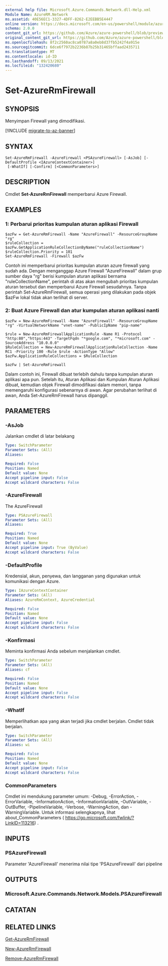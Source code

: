 ```yaml
---
external help file: Microsoft.Azure.Commands.Network.dll-Help.xml
Module Name: AzureRM.Network
ms.assetid: 40E56EC1-3327-4DFF-8262-E2EEBB5E4447
online version: https://docs.microsoft.com/en-us/powershell/module/azurerm.network/set-azurermfirewall
schema: 2.0.0
content_git_url: https://github.com/Azure/azure-powershell/blob/preview/src/ResourceManager/Network/Commands.Network/help/Set-AzureRmFirewall.md
original_content_git_url: https://github.com/Azure/azure-powershell/blob/preview/src/ResourceManager/Network/Commands.Network/help/Set-AzureRmFirewall.md
ms.openlocfilehash: 8f2c2560ac8ca0787a8a0eb8d37fb5242f4a915e
ms.sourcegitcommit: 6dce6f7972b2236b87b25b31465bffaad2435711
ms.translationtype: MT
ms.contentlocale: id-ID
ms.lasthandoff: 09/13/2021
ms.locfileid: "132420680"
---
```

# Set-AzureRmFirewall

## SYNOPSIS
Menyimpan Firewall yang dimodifikasi.

[!INCLUDE [migrate-to-az-banner](../../includes/migrate-to-az-banner.md)]

## SYNTAX

```
Set-AzureRmFirewall -AzureFirewall <PSAzureFirewall> [-AsJob] [-DefaultProfile <IAzureContextContainer>]
 [-WhatIf] [-Confirm] [<CommonParameters>]
```

## DESCRIPTION
Cmdlet **Set-AzureRmFirewall** memperbarui Azure Firewall.

## EXAMPLES

### 1: Perbarui prioritas kumpulan aturan aplikasi Firewall
```
$azFw = Get-AzureRmFirewall -Name "AzureFirewall" -ResourceGroupName "rg"
$ruleCollection = $azFw.GetApplicationRuleCollectionByName("ruleCollectionName")
$ruleCollection.Priority = 101
Set-AzureRmFirewall -Firewall $azFw
```

Contoh ini memperbarui prioritas kumpulan aturan azure firewall yang sudah ada.
Dengan menganggap Azure Firewall "AzureFirewall" dalam grup sumber daya "rg" berisi kumpulan aturan aplikasi bernama "ruleCollectionName", perintah di atas akan mengubah prioritas kumpulan aturan tersebut dan memperbarui Azure Firewall sesudahnya. Tanpa perintah Set-AzureRmFirewall, semua operasi yang dilakukan pada objek $azFw lokal tidak akan terlihat di server.

### 2: Buat Azure Firewall dan atur kumpulan aturan aplikasi nanti
```
$azFw = New-AzureRmFirewall -Name "AzureFirewall" -ResourceGroupName "rg" -VirtualNetworkName "vnet-name" -PublicIpName "pip-name"

$rule = New-AzureRmFirewallApplicationRule -Name R1 -Protocol "http:80","https:443" -TargetFqdn "*google.com", "*microsoft.com" -SourceAddress "10.0.0.0"
$RuleCollection = New-AzureRmFirewallApplicationRuleCollection -Name RC1 -Priority 100 -Rule $rule -ActionType "Allow"
$azFw.ApplicationRuleCollections = $RuleCollection

$azFw | Set-AzureRmFirewall
```

Dalam contoh ini, Firewall dibuat terlebih dahulu tanpa kumpulan aturan aplikasi apa pun. Setelah itu, Aturan Aplikasi dan Kumpulan Aturan Aplikasi dibuat, kemudian objek Firewall dimodifikasi dalam memori, tanpa memengaruhi konfigurasi sebenarnya di awan. Agar perubahan terlihat di awan, Anda Set-AzureRmFirewall harus dipanggil.

## PARAMETERS

### -AsJob
Jalankan cmdlet di latar belakang

```yaml
Type: SwitchParameter
Parameter Sets: (All)
Aliases:

Required: False
Position: Named
Default value: None
Accept pipeline input: False
Accept wildcard characters: False
```

### -AzureFirewall
The AzureFirewall

```yaml
Type: PSAzureFirewall
Parameter Sets: (All)
Aliases:

Required: True
Position: Named
Default value: None
Accept pipeline input: True (ByValue)
Accept wildcard characters: False
```

### -DefaultProfile
Kredensial, akun, penyewa, dan langganan yang digunakan untuk komunikasi dengan Azure.

```yaml
Type: IAzureContextContainer
Parameter Sets: (All)
Aliases: AzureRmContext, AzureCredential

Required: False
Position: Named
Default value: None
Accept pipeline input: False
Accept wildcard characters: False
```

### -Konfirmasi
Meminta konfirmasi Anda sebelum menjalankan cmdlet.

```yaml
Type: SwitchParameter
Parameter Sets: (All)
Aliases: cf

Required: False
Position: Named
Default value: None
Accept pipeline input: False
Accept wildcard characters: False
```

### -WhatIf
Memperlihatkan apa yang akan terjadi jika cmdlet berjalan. Cmdlet tidak berjalan.

```yaml
Type: SwitchParameter
Parameter Sets: (All)
Aliases: wi

Required: False
Position: Named
Default value: None
Accept pipeline input: False
Accept wildcard characters: False
```

### CommonParameters
Cmdlet ini mendukung parameter umum: -Debug, -ErrorAction, -ErrorVariable, -InformationAction, -InformationVariable, -OutVariable, -OutBuffer, -PipelineVariable, -Verbose, -WarningAction, dan -WarningVariable. Untuk informasi selengkapnya, lihat about_CommonParameters ( https://go.microsoft.com/fwlink/?LinkID=113216) .

## INPUTS

### PSAzureFirewall
Parameter 'AzureFirewall' menerima nilai tipe 'PSAzureFirewall' dari pipeline

## OUTPUTS

### Microsoft.Azure.Commands.Network.Models.PSAzureFirewall

## CATATAN

## RELATED LINKS

[Get-AzureRmFirewall](./Get-AzureRmFirewall.md)

[New-AzureRmFirewall](./New-AzureRmFirewall.md)

[Remove-AzureRmFirewall](./Remove-AzureRmFirewall.md)
